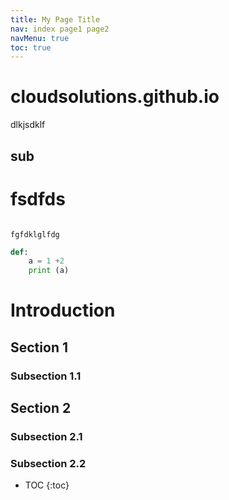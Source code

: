 ```yaml
---
title: My Page Title
nav: index page1 page2
navMenu: true
toc: true
---
```


# cloudsolutions.github.io

dlkjsdklf


## sub

# fsdfds

<code>
fgfdklglfdg
</code>

```python
def:
    a = 1 +2 
    print (a)
```



<a name="introduction"></a>
# Introduction

<a name="section1"></a>
## Section 1

<a name="subsection1.1"></a>
### Subsection 1.1

<a name="section2"></a>
## Section 2

<a name="subsection2.1"></a>
### Subsection 2.1

<a name="subsection2.2"></a>
### Subsection 2.2

* TOC
{:toc}


